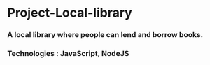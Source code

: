 # Project-Local-library
### A local library where people can lend and borrow books.
### Technologies : JavaScript, NodeJS
